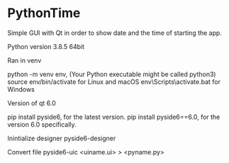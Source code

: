 # PythonTime

Simple GUI with Qt in order to show date and the time of starting the app.

Python version 3.8.5 64bit

Ran in venv

python -m venv env, (Your Python executable might be called python3)
source env/bin/activate for Linux and macOS
env\Scripts\activate.bat for Windows

Version of qt 6.0

pip install pyside6, for the latest version.
pip install pyside6==6.0, for the version 6.0 specifically.


Inintialize designer
pyside6-designer

Convert file
pyside6-uic <uiname.ui> > <pyname.py>